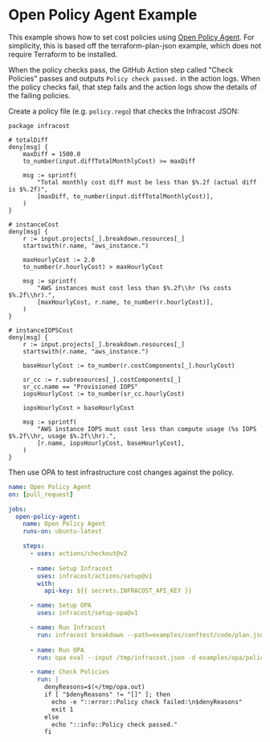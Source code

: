 # Open Policy Agent Example

This example shows how to set cost policies using [Open Policy Agent](https://www.openpolicyagent.org/).  For simplicity, this is based off the terraform-plan-json example, which does not require Terraform to be installed.

When the policy checks pass, the GitHub Action step called "Check Policies" passes and outputs `Policy check passed.` in the action logs. When the policy checks fail, that step fails and the action logs show the details of the failing policies.

Create a policy file (e.g. `policy.rego`) that checks the Infracost JSON: 
```rego
package infracost

# totalDiff
deny[msg] {
	maxDiff = 1500.0
	to_number(input.diffTotalMonthlyCost) >= maxDiff

	msg := sprintf(
		"Total monthly cost diff must be less than $%.2f (actual diff is $%.2f)",
		[maxDiff, to_number(input.diffTotalMonthlyCost)],
	)
}

# instanceCost
deny[msg] {
	r := input.projects[_].breakdown.resources[_]
	startswith(r.name, "aws_instance.")

	maxHourlyCost := 2.0
	to_number(r.hourlyCost) > maxHourlyCost

	msg := sprintf(
		"AWS instances must cost less than $%.2f\\hr (%s costs $%.2f\\hr).",
		[maxHourlyCost, r.name, to_number(r.hourlyCost)],
	)
}

# instanceIOPSCost
deny[msg] {
	r := input.projects[_].breakdown.resources[_]
	startswith(r.name, "aws_instance.")

	baseHourlyCost := to_number(r.costComponents[_].hourlyCost)

	sr_cc := r.subresources[_].costComponents[_]
	sr_cc.name == "Provisioned IOPS"
	iopsHourlyCost := to_number(sr_cc.hourlyCost)

	iopsHourlyCost > baseHourlyCost

	msg := sprintf(
		"AWS instance IOPS must cost less than compute usage (%s IOPS $%.2f\\hr, usage $%.2f\\hr).",
		[r.name, iopsHourlyCost, baseHourlyCost],
	)
}
```

Then use OPA to test infrastructure cost changes against the policy.

[//]: <> (BEGIN EXAMPLE)
```yml
name: Open Policy Agent
on: [pull_request]

jobs:
  open-policy-agent:
    name: Open Policy Agent
    runs-on: ubuntu-latest

    steps:
      - uses: actions/checkout@v2
      
      - name: Setup Infracost
        uses: infracost/actions/setup@v1
        with:
          api-key: ${{ secrets.INFRACOST_API_KEY }}

      - name: Setup OPA
        uses: infracost/setup-opa@v1

      - name: Run Infracost
        run: infracost breakdown --path=examples/conftest/code/plan.json --format=json --out-file=/tmp/infracost.json
        
      - name: Run OPA
        run: opa eval --input /tmp/infracost.json -d examples/opa/policy/policy.rego --format pretty "data.infracost.deny" | tee /tmp/opa.out

      - name: Check Policies
        run: |
          denyReasons=$(</tmp/opa.out)
          if [ "$denyReasons" != "[]" ]; then
            echo -e "::error::Policy check failed:\n$denyReasons"
            exit 1
          else
            echo "::info::Policy check passed."
          fi
```
[//]: <> (END EXAMPLE)
